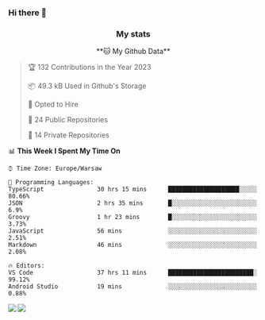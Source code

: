 ### Hi there 👋

<!--
**DamianKocjan/DamianKocjan** is a ✨ _special_ ✨ repository because its `README.md` (this file) appears on your GitHub profile.

Here are some ideas to get you started:

- 🔭 I’m currently working on ...
- 🌱 I’m currently learning ...
- 👯 I’m looking to collaborate on ...
- 🤔 I’m looking for help with ...
- 💬 Ask me about ...
- 📫 How to reach me: ...
- 😄 Pronouns: ...
- ⚡ Fun fact: ...
-->

<h3 align="center">My stats</h3>

<p align="center">
    <!--START_SECTION:waka-->
**🐱 My Github Data** 

> 🏆 132 Contributions in the Year 2023
 > 
> 📦 49.3 kB Used in Github's Storage 
 > 
> 💼 Opted to Hire
 > 
> 📜 24 Public Repositories 
 > 
> 🔑 14 Private Repositories  
 > 
📊 **This Week I Spent My Time On** 

```text
⌚︎ Time Zone: Europe/Warsaw

💬 Programming Languages: 
TypeScript               30 hrs 15 mins      ████████████████████░░░░░   80.66% 
JSON                     2 hrs 35 mins       █░░░░░░░░░░░░░░░░░░░░░░░░   6.9% 
Groovy                   1 hr 23 mins        █░░░░░░░░░░░░░░░░░░░░░░░░   3.73% 
JavaScript               56 mins             ░░░░░░░░░░░░░░░░░░░░░░░░░   2.51% 
Markdown                 46 mins             ░░░░░░░░░░░░░░░░░░░░░░░░░   2.08%

🔥 Editors: 
VS Code                  37 hrs 11 mins      ████████████████████████░   99.12% 
Android Studio           19 mins             ░░░░░░░░░░░░░░░░░░░░░░░░░   0.88%

```


<!--END_SECTION:waka-->
</p>

<img align="left" src="https://github-readme-stats.vercel.app/api?username=DamianKocjan&&layout=compact&count_private=true&show_icons=true&hide_border=true&include_all_commits=true&bg_color=0D1117&title_color=FFFFFF&text_color=FFFFFF&icon_color=FFFFFF">
<img align="left" src="https://github-readme-stats.vercel.app/api/top-langs/?username=DamianKocjan&layout=compact&hide_border=true&card_width=250&bg_color=0D1117&title_color=FFFFFF&text_color=FFFFFF&icon_color=FFFFFF">
